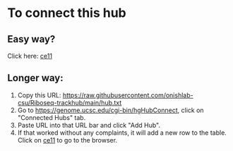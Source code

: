 # To connect this hub

## Easy way?

Click here: [ce11](https://genome.ucsc.edu/cgi-bin/hgTracks?hubUrl=https://raw.githubusercontent.com/onishlab-csu/Riboseq-trackhub/main/hub.txt&genome=ce11&position=lastDbPos)

## Longer way:

1) Copy this URL: https://raw.githubusercontent.com/onishlab-csu/Riboseq-trackhub/main/hub.txt
2) Go to https://genome.ucsc.edu/cgi-bin/hgHubConnect, click on "Connected Hubs" tab.
3) Paste URL into that URL bar and click "Add Hub".
4) If that worked without any complaints, it will add a new row to the table. Click on [ce11](https://genome.ucsc.edu/cgi-bin/hgTracks?hubUrl=https://raw.githubusercontent.com/onishlab-csu/Riboseq-trackhub/main/hub.txt&genome=ce11&position=lastDbPos) to go to the browser.
